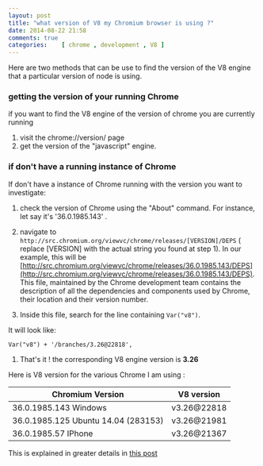 ```yaml
---
layout: post
title: "what version of V8 my Chromium browser is using ?"
date: 2014-08-22 21:58
comments: true
categories:    [ chrome , development , V8 ]
---
```


Here are two methods that can be use to find the version of the V8 engine that a particular version of node is using.
 
<!-- more -->

### getting the version of your running Chrome   

if you want to find the V8 engine of the version of chrome you are currently running

1. visit the chrome://version/ page
2. get the version of the "javascript" engine.

### if don't have a running instance of Chrome  

If don't have a instance of Chrome running with the version you want to investigate:

1. check the version of Chrome using the "About" command.
   For instance, let say it's '36.0.1985.143' .
1. navigate to ```http://src.chromium.org/viewvc/chrome/releases/[VERSION]/DEPS``` 
( replace [VERSION] with the actual string you found at step 1).
In our example, this will be  
[http://src.chromium.org/viewvc/chrome/releases/36.0.1985.143/DEPS](http://src.chromium.org/viewvc/chrome/releases/36.0.1985.143/DEPS).
This file,  maintained by the Chrome development team contains the description of all the dependencies and components used by Chrome, their location and their version number.

1. Inside this file, search for the line containing ```Var("v8")```.

It will look like:

```
Var("v8") + '/branches/3.26@22818',
```

1. That's it ! the corresponding V8 engine version is **3.26**


Here is V8 version for the various Chrome I am using :

| Chromium Version                   | V8 version |
|------------------------------------|------------|
|36.0.1985.143 Windows               | v3.26@22818|
|36.0.1985.125 Ubuntu 14.04 (283153) | v3.26@21981|
|36.0.1985.57  IPhone                | v3.26@21367|


This is explained in greater details in [this post](http://ariya.ofilabs.com/2012/02/find-v8-version-of-certain-chrome-release.html)
